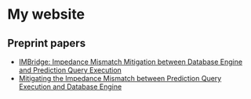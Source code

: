 # My website

## Preprint papers
- [IMBridge: Impedance Mismatch Mitigation between Database Engine and Prediction Query Execution](https://lovelynewlife.github.io/resources/preprints/IMBridge_Impedance_Mismatch_Mitigation_between_Database_Engine_and_Prediction_Query_Execution.pdf)
- [Mitigating the Impedance Mismatch between Prediction Query Execution and Database Engine](https://lovelynewlife.github.io/resources/preprints/Mitigating_the_Impedance_Mismatch_between_Prediction_Query_Execution_and_Database_Engine.pdf)
